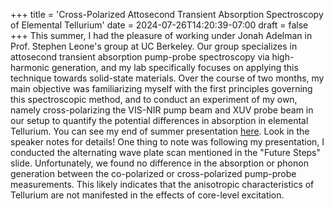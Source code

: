 +++
title = 'Cross-Polarized Attosecond Transient Absorption Spectroscopy of Elemental Tellurium'
date = 2024-07-26T14:20:39-07:00
draft = false
+++
This summer, I had the pleasure of working under Jonah Adelman in Prof. Stephen Leone's group at UC Berkeley. Our group specializes in attosecond transient absorption pump-probe spectroscopy via high-harmonic generation, and my lab specifically focuses on applying this technique towards solid-state materials. Over the course of two months, my main objective was familiarizing myself with the first principles governing this spectroscopic method, and to conduct an experiment of my own, namely cross-polarizing the VIS-NIR pump beam and XUV probe beam in our setup to quantify the potential differences in absorption in elemental Tellurium. You can see my end of summer presentation [here](https://docs.google.com/presentation/d/18qOD7k15k1lwhhwlrlWDNouyAlk_hKV5bYY0upQgMSc/edit?usp=sharing). Look in the speaker notes for details! One thing to note was following my presentation, I conducted the alternating wave plate scan mentioned in the "Future Steps" slide. Unfortunately, we found no difference in the absorption or phonon generation between the co-polarized or cross-polarized pump-probe measurements. This likely indicates that the anisotropic characteristics of Tellurium are not manifested in the effects of core-level excitation.